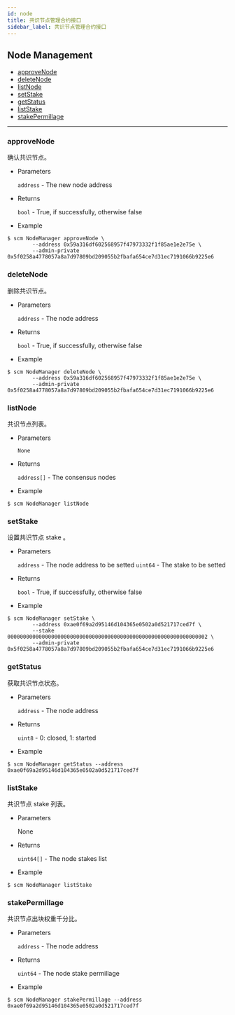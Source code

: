 ```yaml
---
id: node
title: 共识节点管理合约接口
sidebar_label: 共识节点管理合约接口
---
```



<h2 class="hover-list">Node Management</h2>

* [approveNode](#approveNode)
* [deleteNode](#deleteNode)
* [listNode](#listNode)
* [setStake](#setStake)
* [getStatus](#getStatus)
* [listStake](#listStake)
* [stakePermillage](#stakePermillage)

* * *

### approveNode

确认共识节点。

* Parameters
    
    `address` - The new node address

* Returns
    
    `bool` - True, if successfully, otherwise false

* Example

```shell
$ scm NodeManager approveNode \
        --address 0x59a316df602568957f47973332f1f85ae1e2e75e \
        --admin-private 0x5f0258a4778057a8a7d97809bd209055b2fbafa654ce7d31ec7191066b9225e6
```

### deleteNode

删除共识节点。

* Parameters
    
    `address` - The node address

* Returns
    
    `bool` - True, if successfully, otherwise false

* Example

```shell
$ scm NodeManager deleteNode \
        --address 0x59a316df602568957f47973332f1f85ae1e2e75e \
        --admin-private 0x5f0258a4778057a8a7d97809bd209055b2fbafa654ce7d31ec7191066b9225e6
```

### listNode

共识节点列表。

* Parameters
    
    `None`

* Returns
    
    `address[]` - The consensus nodes

* Example

```shell
$ scm NodeManager listNode
```

### setStake

设置共识节点 stake 。

* Parameters
    
    `address` - The node address to be setted `uint64` - The stake to be setted

* Returns
    
    `bool` - True, if successfully, otherwise false

* Example

```shell
$ scm NodeManager setStake \
        --address 0xae0f69a2d95146d104365e0502a0d521717ced7f \
        --stake 0000000000000000000000000000000000000000000000000000000000000002 \
        --admin-private 0x5f0258a4778057a8a7d97809bd209055b2fbafa654ce7d31ec7191066b9225e6
```

### getStatus

获取共识节点状态。

* Parameters
    
    `address` - The node address

* Returns
    
    `uint8` - 0: closed, 1: started

* Example

```shell
$ scm NodeManager getStatus --address 0xae0f69a2d95146d104365e0502a0d521717ced7f
```

### listStake

共识节点 stake 列表。

* Parameters
    
    None

* Returns
    
    `uint64[]` - The node stakes list

* Example

```shell
$ scm NodeManager listStake
```

### stakePermillage

共识节点出块权重千分比。

* Parameters
    
    `address` - The node address

* Returns
    
    `uint64` - The node stake permillage

* Example

```shell
$ scm NodeManager stakePermillage --address 0xae0f69a2d95146d104365e0502a0d521717ced7f
```